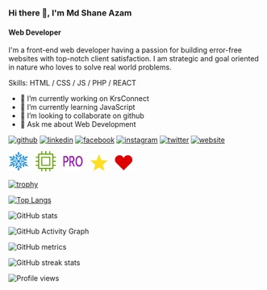 ### Hi there 👋, I'm Md Shane Azam
#### Web Developer

I'm a front-end web developer having a passion for building error-free websites with top-notch client satisfaction. I am strategic and goal oriented in nature who loves to solve real world problems.

Skills: HTML / CSS / JS / PHP / REACT

- 🔭 I’m currently working on KrsConnect 
- 🌱 I’m currently learning JavaScript 
- 👯 I’m looking to collaborate on github 
- 💬 Ask me about Web Development 


[<img src='https://cdn.jsdelivr.net/npm/simple-icons@3.0.1/icons/github.svg' alt='github' height='40'>](https://github.com/sarony093)  [<img src='https://cdn.jsdelivr.net/npm/simple-icons@3.0.1/icons/linkedin.svg' alt='linkedin' height='40'>](https://www.linkedin.com/in/sarony093/)  [<img src='https://cdn.jsdelivr.net/npm/simple-icons@3.0.1/icons/facebook.svg' alt='facebook' height='40'>](https://www.facebook.com/sarony093)  [<img src='https://cdn.jsdelivr.net/npm/simple-icons@3.0.1/icons/instagram.svg' alt='instagram' height='40'>](https://www.instagram.com/sarony093/)  [<img src='https://cdn.jsdelivr.net/npm/simple-icons@3.0.1/icons/twitter.svg' alt='twitter' height='40'>](https://twitter.com/sarony093)  [<img src='https://cdn.jsdelivr.net/npm/simple-icons@3.0.1/icons/icloud.svg' alt='website' height='40'>](sarony093)  

<a href='https://archiveprogram.github.com/'><img src='https://raw.githubusercontent.com/acervenky/animated-github-badges/master/assets/acbadge.gif' width='40' height='40'></a> <a href='https://docs.github.com/en/developers'><img src='https://raw.githubusercontent.com/acervenky/animated-github-badges/master/assets/devbadge.gif' width='40' height='40'></a> <a href='https://github.com/pricing'><img src='https://raw.githubusercontent.com/acervenky/animated-github-badges/master/assets/pro.gif' width='40' height='40'></a> <a href='https://stars.github.com/'><img src='https://raw.githubusercontent.com/acervenky/animated-github-badges/master/assets/starbadge.gif' width='35' height='35'></a> <a href='https://docs.github.com/en/github/supporting-the-open-source-community-with-github-sponsors'><img src='https://raw.githubusercontent.com/acervenky/animated-github-badges/master/assets/sponsorbadge.gif' width='35' height='35'></a> 

[![trophy](https://github-profile-trophy.vercel.app/?username=sarony093)](https://github.com/ryo-ma/github-profile-trophy)

[![Top Langs](https://github-readme-stats.vercel.app/api/top-langs/?username=sarony093)](https://github.com/anuraghazra/github-readme-stats)

![GitHub stats](https://github-readme-stats.vercel.app/api?username=sarony093&show_icons=true)  

![GitHub Activity Graph](https://activity-graph.herokuapp.com/graph?username=sarony093)  

![GitHub metrics](https://metrics.lecoq.io/sarony093)  

![GitHub streak stats](https://streak-stats.demolab.com/?user=sarony093)  

![Profile views](https://gpvc.arturio.dev/sarony093)  
